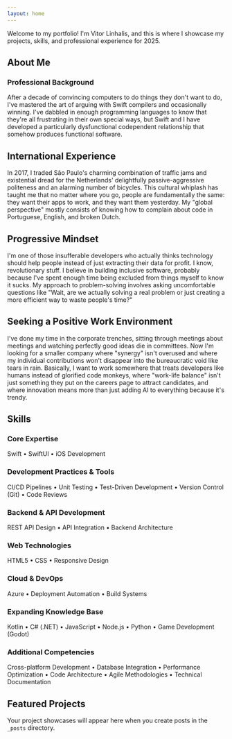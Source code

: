 ```yaml
---
layout: home
---
```


Welcome to my portfolio! I'm Vitor Linhalis, and this is where I showcase my projects, skills, and professional experience for 2025.
## About Me

### Professional Background
After a decade of convincing computers to do things they don't want to do, I've mastered the art of arguing with Swift compilers and occasionally winning. I've dabbled in enough programming languages to know that they're all frustrating in their own special ways, but Swift and I have developed a particularly dysfunctional codependent relationship that somehow produces functional software.

## International Experience
In 2017, I traded São Paulo's charming combination of traffic jams and existential dread for the Netherlands' delightfully passive-aggressive politeness and an alarming number of bicycles. This cultural whiplash has taught me that no matter where you go, people are fundamentally the same: they want their apps to work, and they want them yesterday. My "global perspective" mostly consists of knowing how to complain about code in Portuguese, English, and broken Dutch.

## Progressive Mindset
I'm one of those insufferable developers who actually thinks technology should help people instead of just extracting their data for profit. I know, revolutionary stuff. I believe in building inclusive software, probably because I've spent enough time being excluded from things myself to know it sucks. My approach to problem-solving involves asking uncomfortable questions like "Wait, are we actually solving a real problem or just creating a more efficient way to waste people's time?"

## Seeking a Positive Work Environment
I've done my time in the corporate trenches, sitting through meetings about meetings and watching perfectly good ideas die in committees. Now I'm looking for a smaller company where "synergy" isn't overused and where my individual contributions won't disappear into the bureaucratic void like tears in rain. Basically, I want to work somewhere that treats developers like humans instead of glorified code monkeys, where "work-life balance" isn't just something they put on the careers page to attract candidates, and where innovation means more than just adding AI to everything because it's trendy.

## Skills
### Core Expertise
Swift • SwiftUI • iOS Development
### Development Practices & Tools
CI/CD Pipelines • Unit Testing • Test-Driven Development • Version Control (Git) • Code Reviews
### Backend & API Development
REST API Design • API Integration • Backend Architecture
### Web Technologies
HTML5 • CSS • Responsive Design
### Cloud & DevOps
Azure • Deployment Automation • Build Systems
### Expanding Knowledge Base
Kotlin • C# (.NET) • JavaScript • Node.js • Python • Game Development (Godot)
### Additional Competencies
Cross-platform Development • Database Integration • Performance Optimization • Code Architecture • Agile Methodologies • Technical Documentation

## Featured Projects

Your project showcases will appear here when you create posts in the `_posts` directory.
